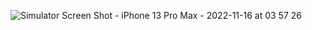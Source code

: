 
![Simulator Screen Shot - iPhone 13 Pro Max - 2022-11-16 at 03 57 26](https://user-images.githubusercontent.com/92275173/202122653-db86e1b3-cd8b-48e3-b110-3a7a3e993b69.png)
